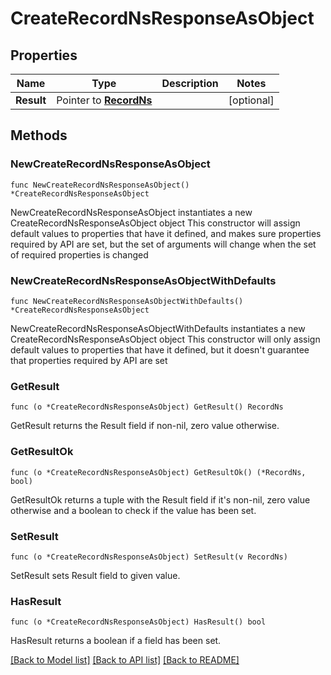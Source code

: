 # CreateRecordNsResponseAsObject

## Properties

Name | Type | Description | Notes
------------ | ------------- | ------------- | -------------
**Result** | Pointer to [**RecordNs**](RecordNs.md) |  | [optional] 

## Methods

### NewCreateRecordNsResponseAsObject

`func NewCreateRecordNsResponseAsObject() *CreateRecordNsResponseAsObject`

NewCreateRecordNsResponseAsObject instantiates a new CreateRecordNsResponseAsObject object
This constructor will assign default values to properties that have it defined,
and makes sure properties required by API are set, but the set of arguments
will change when the set of required properties is changed

### NewCreateRecordNsResponseAsObjectWithDefaults

`func NewCreateRecordNsResponseAsObjectWithDefaults() *CreateRecordNsResponseAsObject`

NewCreateRecordNsResponseAsObjectWithDefaults instantiates a new CreateRecordNsResponseAsObject object
This constructor will only assign default values to properties that have it defined,
but it doesn't guarantee that properties required by API are set

### GetResult

`func (o *CreateRecordNsResponseAsObject) GetResult() RecordNs`

GetResult returns the Result field if non-nil, zero value otherwise.

### GetResultOk

`func (o *CreateRecordNsResponseAsObject) GetResultOk() (*RecordNs, bool)`

GetResultOk returns a tuple with the Result field if it's non-nil, zero value otherwise
and a boolean to check if the value has been set.

### SetResult

`func (o *CreateRecordNsResponseAsObject) SetResult(v RecordNs)`

SetResult sets Result field to given value.

### HasResult

`func (o *CreateRecordNsResponseAsObject) HasResult() bool`

HasResult returns a boolean if a field has been set.


[[Back to Model list]](../README.md#documentation-for-models) [[Back to API list]](../README.md#documentation-for-api-endpoints) [[Back to README]](../README.md)


